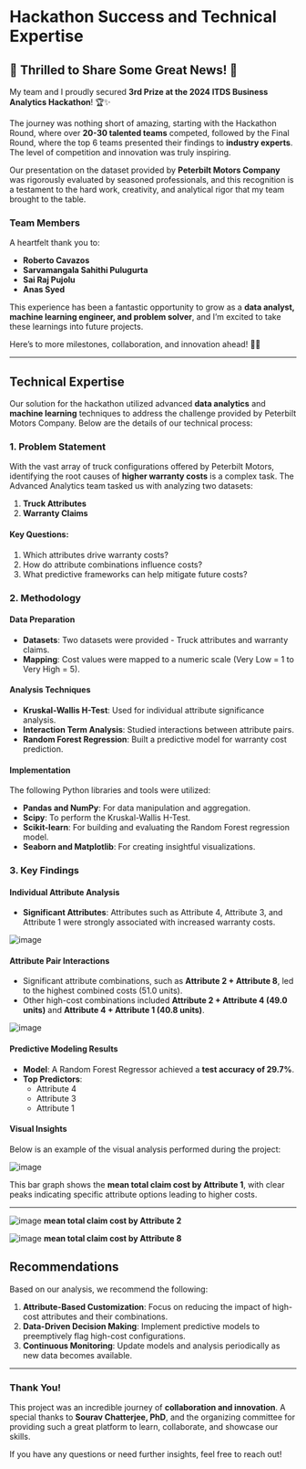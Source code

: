 # Hackathon Success and Technical Expertise

## 🎉 Thrilled to Share Some Great News! 🎉

My team and I proudly secured **3rd Prize at the 2024 ITDS Business Analytics Hackathon**! 🏆✨

The journey was nothing short of amazing, starting with the Hackathon Round, where over **20-30 talented teams** competed, followed by the Final Round, where the top 6 teams presented their findings to **industry experts**. The level of competition and innovation was truly inspiring.

Our presentation on the dataset provided by **Peterbilt Motors Company** was rigorously evaluated by seasoned professionals, and this recognition is a testament to the hard work, creativity, and analytical rigor that my team brought to the table.

### Team Members

A heartfelt thank you to:

- **Roberto Cavazos**
- **Sarvamangala Sahithi Pulugurta**
- **Sai Raj Pujolu**
- **Anas Syed**

This experience has been a fantastic opportunity to grow as a **data analyst, machine learning engineer, and problem solver**, and I’m excited to take these learnings into future projects.

Here’s to more milestones, collaboration, and innovation ahead! 🚀💡

---

## Technical Expertise

Our solution for the hackathon utilized advanced **data analytics** and **machine learning** techniques to address the challenge provided by Peterbilt Motors Company. Below are the details of our technical process:

### 1. Problem Statement

With the vast array of truck configurations offered by Peterbilt Motors, identifying the root causes of **higher warranty costs** is a complex task. The Advanced Analytics team tasked us with analyzing two datasets:

1. **Truck Attributes**
2. **Warranty Claims**

#### Key Questions:

1. Which attributes drive warranty costs?
2. How do attribute combinations influence costs?
3. What predictive frameworks can help mitigate future costs?

### 2. Methodology

#### **Data Preparation**

- **Datasets**: Two datasets were provided - Truck attributes and warranty claims.
- **Mapping**: Cost values were mapped to a numeric scale (Very Low = 1 to Very High = 5).

#### **Analysis Techniques**

- **Kruskal-Wallis H-Test**: Used for individual attribute significance analysis.
- **Interaction Term Analysis**: Studied interactions between attribute pairs.
- **Random Forest Regression**: Built a predictive model for warranty cost prediction.

#### **Implementation**

The following Python libraries and tools were utilized:

- **Pandas and NumPy**: For data manipulation and aggregation.
- **Scipy**: To perform the Kruskal-Wallis H-Test.
- **Scikit-learn**: For building and evaluating the Random Forest regression model.
- **Seaborn and Matplotlib**: For creating insightful visualizations.

### 3. Key Findings

#### Individual Attribute Analysis

- **Significant Attributes**: Attributes such as Attribute 4, Attribute 3, and Attribute 1 were strongly associated with increased warranty costs.

![image](https://github.com/user-attachments/assets/0a9636a7-caad-41c1-90ac-1019a7e0233f) 

#### Attribute Pair Interactions

- Significant attribute combinations, such as **Attribute 2 + Attribute 8**, led to the highest combined costs (51.0 units).
- Other high-cost combinations included **Attribute 2 + Attribute 4 (49.0 units)** and **Attribute 4 + Attribute 1 (40.8 units)**.

![image](https://github.com/user-attachments/assets/33437983-b957-4d1a-a8c1-d1a630e11662)

#### Predictive Modeling Results

- **Model**: A Random Forest Regressor achieved a **test accuracy of 29.7%**.
- **Top Predictors**:
  - Attribute 4
  - Attribute 3
  - Attribute 1

#### Visual Insights

Below is an example of the visual analysis performed during the project:

![image](https://github.com/user-attachments/assets/17914ef3-a75e-43d3-9ceb-6a449879adce)


This bar graph shows the **mean total claim cost by Attribute 1**, with clear peaks indicating specific attribute options leading to higher costs.

---
![image](https://github.com/user-attachments/assets/960e3378-7968-423f-9bd2-40957c422aa4)
**mean total claim cost by Attribute 2**

![image](https://github.com/user-attachments/assets/0158ff67-98ed-44cf-9317-ea28877902d6)
**mean total claim cost by Attribute 8**

## Recommendations

Based on our analysis, we recommend the following:

1. **Attribute-Based Customization**: Focus on reducing the impact of high-cost attributes and their combinations.
2. **Data-Driven Decision Making**: Implement predictive models to preemptively flag high-cost configurations.
3. **Continuous Monitoring**: Update models and analysis periodically as new data becomes available.

---

### Thank You!

This project was an incredible journey of **collaboration and innovation**. A special thanks to **Sourav Chatterjee, PhD**, and the organizing committee for providing such a great platform to learn, collaborate, and showcase our skills.

If you have any questions or need further insights, feel free to reach out!

